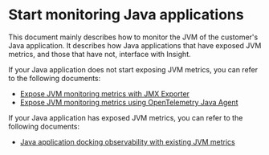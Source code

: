 # Start monitoring Java applications

This document mainly describes how to monitor the JVM of the customer's Java application.
It describes how Java applications that have exposed JVM metrics, and those that have not, interface with Insight.

If your Java application does not start exposing JVM metrics, you can refer to the following documents:

- [Expose JVM monitoring metrics with JMX Exporter](./jmx-exporter.md)
- [Expose JVM monitoring metrics using OpenTelemetry Java Agent](./otel-java-agent.md)

If your Java application has exposed JVM metrics, you can refer to the following documents:

- [Java application docking observability with existing JVM metrics](./legacy-jvm.md)